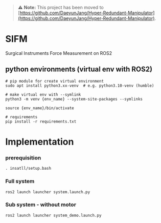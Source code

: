> ⚠️ **Note:** This project has been moved to [https://github.com/DaeyunJang/Hyper-Redundant-Manipulator](https://github.com/DaeyunJang/Hyper-Redundant-Manipulator).

# SIFM
Surgical Instruments Force Measurement on ROS2


## python environments (virtual env with ROS2)
```
# pip module for create virtual environment
sudo apt install python3.xx-venv  # e.g. python3.10-venv (humble)

# make virtual env with --symlink
python3 -m venv {env_name} --system-site-packages --symlinks

source {env_name}/bin/activate

# requirements
pip install -r requirements.txt
```


# Implementation
### prerequisition
```
. insatll/setup.bash
```
### Full system
```
ros2 launch launcher system.launch.py
```

### Sub system - without motor
```
ros2 launch launcher system_demo.launch.py
```
